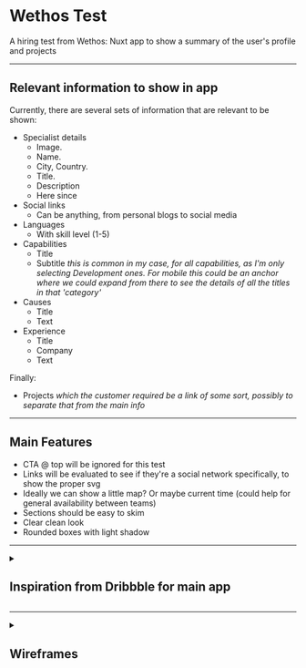 # Wethos Test
A hiring test from Wethos: Nuxt app to show a summary of the user's profile and projects

---

## Relevant information to show in app

Currently, there are several sets of information that are relevant to be shown:
- Specialist details
   - Image.
   - Name.
   - City, Country.
   - Title.
   - Description
   - Here since 
- Social links
   - Can be anything, from personal blogs to social media
- Languages
   - With skill level (1-5)
- Capabilities
   - Title
   - Subtitle *this is common in my case, for all capabilities, as I'm only selecting Development ones. For mobile this could be an anchor where we could expand from there to see the details of all the titles in that 'category'*
- Causes
   - Title
   - Text
- Experience
   - Title
   - Company
   - Text

Finally:
- Projects *which the customer required be a link of some sort, possibly to separate that from the main info*

---

## Main Features

- CTA @ top will be ignored for this test
- Links will be evaluated to see if they're a social network specifically, to show the proper svg
- Ideally we can show a little map? Or maybe current time (could help for general availability between teams)
- Sections should be easy to skim
- Clear clean look
- Rounded boxes with light shadow

---

<details>
<summary>

## Inspiration from Dribbble for main app
</summary>

![Screenshot from Dribble](./images/Dribble1.jpg)
![Screenshot from Dribble](./images/Dribble2.jpg)
![Screenshot from Dribble](./images/Dribble3.jpg)
![Screenshot from Dribble](./images/Dribble4.jpg)
![Screenshot from Dribble](./images/Dribble5.jpg)
</details>

---

<details>
<summary>

## Wireframes
</summary>

Round 1
![iPad Screenshot](./images/Wireframe1.png)

Round 2, mobile menu
![iPad Screenshot](./images/Wireframe2.png)
![iPad Screenshot](./images/Wireframe3.png)
</details>